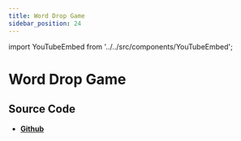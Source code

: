 ```yaml
---
title: Word Drop Game
sidebar_position: 24
---
```


import YouTubeEmbed from '../../src/components/YouTubeEmbed';

# Word Drop Game

<YouTubeEmbed videoId="W3N6_sT8bqM" />

## Source Code

- [**Github**](https://github.com/isarojdahal/javascript-workshop)
